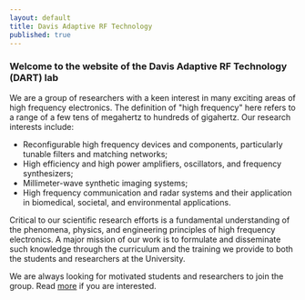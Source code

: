```yaml
---
layout: default
title: Davis Adaptive RF Technology
published: true
---
```


### Welcome to the website of the Davis Adaptive RF Technology (DART) lab

We are a group of researchers with a keen interest in many exciting areas of high frequency electronics. The definition of "high frequency" here refers to a range of a few tens of megahertz to hundreds of gigahertz. Our research interests include:

- Reconfigurable high frequency devices and components, particularly tunable filters and matching networks;
- High efficiency and high power amplifiers, oscillators, and frequency synthesizers;
- Millimeter-wave synthetic imaging systems;
- High frequency communication and radar systems and their application in biomedical, societal, and environmental applications.
	
Critical to our scientific research efforts is a fundamental understanding of the phenomena, physics, and engineering principles of high frequency electronics. A major mission of our work is to formulate and disseminate such knowledge through the curriculum and the training we provide to both the students and researchers at the University.
<!---
The DART lab is housed in Kemper Hall on the beautiful UC Davis campus. The lab is affiliated with the Davis Millimeter-wave Research Center (DMRC). The DMRC is broadly focused on fostering millimeter wave technology for wireless communications, radar, sensing, and imaging systems.
-->

We are always looking for motivated students and researchers to join the group. Read [more](/joiningdart.html) if you are interested.